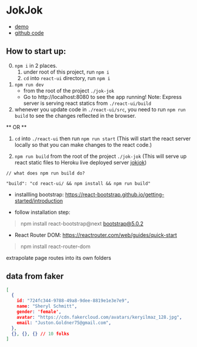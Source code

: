 # JokJok

- [demo](https://jok-jok.herokuapp.com/)
- [github code](https://github.com/heggy231/jok-jok)

## How to start up:
0. `npm i` in 2 places.  
    1. under root of this project, run `npm i`
    2. `cd` into `react-ui` directory, run `npm i`
1. `npm run dev` 
   * from the root of the project `./jok-jok`
   * Go to http://localhost:8080 to see the app running!
     Note: Express server is serving react statics from `./react-ui/build`
2. whenever you update code in `./react-ui/src`, you need to run `npm run build` to see the changes reflected in the browser.

** OR **

1. `cd` into `./react-ui` then run `npm run start`  (This will start the react server locally so that you can make changes to the react code.)

2. `npm run build` from the root of the project `./jok-jok`  (This will serve up react static files to Heroku live deployed server [jokjok](https://jok-jok.herokuapp.com/))

```shell script
// what does npm run build do?

"build": "cd react-ui/ && npm install && npm run build"
```

* installling bootstrap:
https://react-bootstrap.github.io/getting-started/introduction

- follow installation step:
> npm install react-bootstrap@next bootstrap@5.0.2

* React Router DOM:
https://reactrouter.com/web/guides/quick-start

> npm install react-router-dom

extrapolate page routes into its own folders

## data from faker

```json
[
  {
    id: "724fc344-9788-49a8-9dee-8819e1e3e7e9",
    name: "Sheryl Schmitt",
    gender: 'female',
    avatar: "https://cdn.fakercloud.com/avatars/keryilmaz_128.jpg",
    email: "Juston.Goldner75@gmail.com",
  },
  {}, {}, {} // 10 folks
]

```
